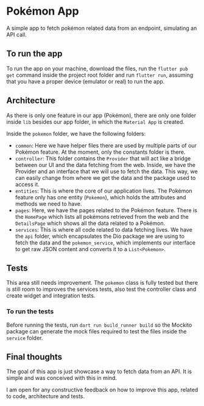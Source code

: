# Pokémon App

A simple app to fetch pokémon related data from an endpoint, simulating an API
call.

## To run the app

To run the app on your machine, download the files, run the `flutter pub get`
command inside the project root folder and run `flutter run`, assuming that you
have a proper device (emulator or real) to run the app.

## Architecture

As there is only one feature in our app (Pokémon), there are only one folder
inside `lib` besides our app folder, in which the `Material App` is created.

Inside the `pokemon` folder, we have the following folders:

- `common`: Here we have helper files there are used by multiple parts of our
Pokémon feature. At the moment, only the constants folder is there.
- `controller`: This folder contains the `Provider` that will act like a bridge
between our UI and the data fetching from the web. Inside, we have the Provider
and an interface that we will use to fetch the data. This way, we can easily
change from where we get the data and the package used to access it.
- `entities`: This is where the core of our application lives. The Pokémon
feature only has one entity (`Pokemon`), which holds the attributes and methods
we need to have.
- `pages`: Here, we have the pages related to the Pokémon feature. There is the
`HomePage` which lists all pokémons retrieved from the web and the `DetailsPage`
which shows all the data related to a Pokémon.
- `services`: This is where all code related to data fetching lives. We have
the `api` folder, which encapsulates the Dio package we are using to fetch the
data and the `pokemon_service`, which implements our interface to get raw JSON
content and converts it to a `List<Pokemon>`.

## Tests

This area still needs improvement. The `pokemon` class is fully tested but there
is still room to improves the services tests, also test the controller class
and create widget and integration tests.

### To run the tests

Before running the tests, run `dart run build_runner build` so the Mockito
package can generate the mock files required to test the files inside the
`service` folder.

## Final thoughts

The goal of this app is just showcase a way to fetch data from an API. It is
simple and was conceived with this in mind.

I am open for any constructive feedback on how to improve this app, related to
code, architecture and tests.
